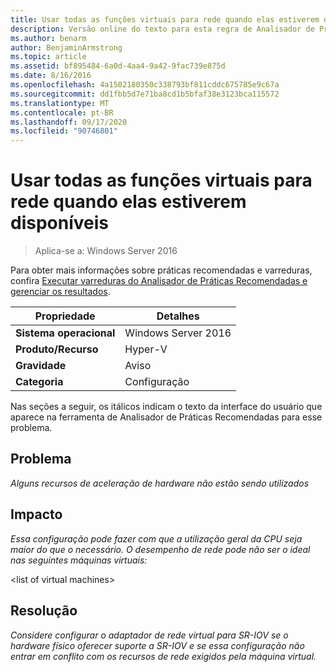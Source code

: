 ```yaml
---
title: Usar todas as funções virtuais para rede quando elas estiverem disponíveis
description: Versão online do texto para esta regra de Analisador de Práticas Recomendadas.
ms.author: benarm
author: BenjaminArmstrong
ms.topic: article
ms.assetid: bf895484-6a0d-4aa4-9a42-9fac739e875d
ms.date: 8/16/2016
ms.openlocfilehash: 4a1502180350c338793bf811cddc675785e9c67a
ms.sourcegitcommit: dd1fbb5d7e71ba8cd1b5bfaf38e3123bca115572
ms.translationtype: MT
ms.contentlocale: pt-BR
ms.lasthandoff: 09/17/2020
ms.locfileid: "90746801"
---
```

# <a name="use-all-virtual-functions-for-networking-when-they-are-available"></a>Usar todas as funções virtuais para rede quando elas estiverem disponíveis

>Aplica-se a: Windows Server 2016

Para obter mais informações sobre práticas recomendadas e varreduras, confira [Executar varreduras do Analisador de Práticas Recomendadas e gerenciar os resultados](https://go.microsoft.com/fwlink/p/?LinkID=223177).

|Propriedade|Detalhes|
|-|-|
|**Sistema operacional**|Windows Server 2016|
|**Produto/Recurso**|Hyper-V|
|**Gravidade**|Aviso|
|**Categoria**|Configuração|

Nas seções a seguir, os itálicos indicam o texto da interface do usuário que aparece na ferramenta de Analisador de Práticas Recomendadas para esse problema.

## <a name="issue"></a>Problema
*Alguns recursos de aceleração de hardware não estão sendo utilizados*

## <a name="impact"></a>Impacto
*Essa configuração pode fazer com que a utilização geral da CPU seja maior do que o necessário. O desempenho de rede pode não ser o ideal nas seguintes máquinas virtuais:*

\<list of virtual machines>

## <a name="resolution"></a>Resolução
*Considere configurar o adaptador de rede virtual para SR-IOV se o hardware físico oferecer suporte a SR-IOV e se essa configuração não entrar em conflito com os recursos de rede exigidos pela máquina virtual.*




